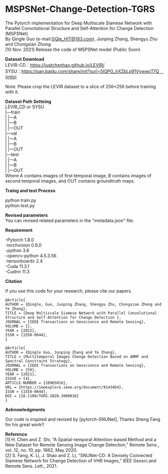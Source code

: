 # MSPSNet-Change-Detection-TGRS
The Pytorch implementation for Deep Multiscale Siamese Network with Parallel Convolutional Structure and Self-Attention for Change Detection (MSPSNet)  
By Qingle Guo (e-mail:GQle_HIT@163.com), Junping Zhang, Shengyu Zhu and Chongxiao Zhong  
[10 Nov. 2021] Release the code of MSPSNet model  (Public Soon)

__Dataset Download__   
 LEVIR-CD：https://justchenhao.github.io/LEVIR/  
 SYSU：https://pan.baidu.com/share/init?surl=5lQPG_hXZbLp91VywwcT7Q　(mlls)  

 Note: Please crop the LEVIR dataset to a slice of 256×256 before training with it.  

__Dataset Path Setteing__  
 LEVIR_CD or SYSU  
     |—train  
          |   |—A  
          |   |—B  
          |   |—OUT  
     |—val  
          |   |—A  
          |   |—B  
          |   |—OUT  
     |—test  
          |   |—A  
          |   |—B  
          |   |—OUT  
 Where A contains images of first temporal image, B contains images of second temporal images, and OUT contains groundtruth maps.  

__Traing and test Process__   

 python train.py  
 python test.py  

__Revised parameters__  
 You can revised related parameters in the "metadata.json" file.  

__Requirement__  

-Pytorch 1.8.0  
-torchvision 0.9.0  
-python 3.8  
-opencv-python  4.5.3.56  
-tensorboardx 2.4  
-Cuda 11.3.1  
-Cudnn 11.3  


__Citation__  

 If you use this code for your research, please cite our papers.  

```
@Article{  
AUTHOR = {Qingle, Guo, Junping Zhang, Shengyu Zhu, Chongxiao Zhong and Ye Zhang},  
TITLE = {Deep Multiscale Siamese Network with Parallel Convolutional Structure and Self-Attention for Change Detection },
JOURNAL = {IEEE Transactions on Geoscience and Remote Sensing},
VOLUME = {},
YEAR = {2022},
ISSN = {1558-0644},
}

@Article{
AUTHOR = {Qingle Guo, Junping Zhang and Ye Zhang},
TITLE = {Multitemporal Images Change Detection Based on AMMF and Spectral Constraint Strategy},
JOURNAL = {IEEE Transactions on Geoscience and Remote Sensing},
VOLUME = {59},
YEAR = {2021},
ISSUE = {4},
ARTICLE-NUMBER = {20965016},
URL = {https://ieeexplore.ieee.org/document/9143464},
ISSN = {1558-0644},
DOI = {10.1109/TGRS.2020.3008016}
}

```
__Acknowledgments__  

 Our code is inspired and revised by [pytorch-SNUNet], Thanks Sheng Fang for his great work!!  

__Reference__  
[1] H. Chen and Z. Shi, “A Spatial-temporal Attention-based Method and a New Dataset for Remote Sensing Image Change Detection,” Remote Sens., vol. 12, no. 10, pp. 1662, May 2020.  
[2] S. Fang, K. Li, J. Shao and Z. Li, “SNUNet-CD: A Densely Connected Siamese Network for Change Detection of VHR Images,” IEEE Geosci.and Remote Sens. Lett., 2021.  
